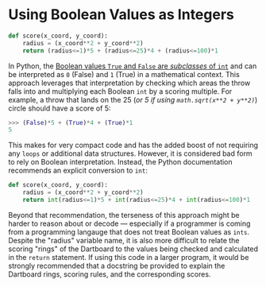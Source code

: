 # Using Boolean Values as Integers


```python
def score(x_coord, y_coord):
    radius = (x_coord**2 + y_coord**2)
    return (radius<=1)*5 + (radius<=25)*4 + (radius<=100)*1
```


In Python, the [Boolean values `True` and `False` are _subclasses_ of `int`][bools-as-ints] and can be interpreted as `0` (False) and `1` (True) in a mathematical context.
This approach leverages that interpretation by checking which areas the throw falls into and multiplying each Boolean `int` by a scoring multiple.
For example, a throw that lands on the 25 (_or 5 if using `math.sqrt(x**2 + y**2)`_) circle should have a score of 5:

```python
>>> (False)*5 + (True)*4 + (True)*1
5
```


This makes for very compact code and has the added boost of not requiring any `loops` or additional data structures.
However, it is considered bad form to rely on Boolean interpretation.
Instead, the Python documentation recommends an explicit conversion to `int`:


```python
def score(x_coord, y_coord):
    radius = (x_coord**2 + y_coord**2)
    return int(radius<=1)*5 + int(radius<=25)*4 + int(radius<=100)*1
```

Beyond that recommendation, the terseness of this approach might be harder to reason about or decode — especially if a programmer is coming from a programming langauge that does not treat Boolean values as `ints`.
Despite the "radius" variable name, it is also more difficult to relate the scoring "rings" of the Dartboard to the values being checked and calculated in the `return` statement.
If using this code in a larger program, it would be strongly recommended that a docstring be provided to explain the Dartboard rings, scoring rules, and the corresponding scores.

[bools-as-ints]: https://docs.python.org/3/library/stdtypes.html#boolean-type-bool